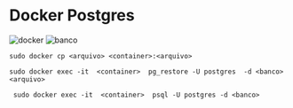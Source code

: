 # Docker Postgres

![docker](https://img.shields.io/badge/docker-compose-brightgreen "docker") ![banco](https://img.shields.io/badge/banco-postgres-green "banco")

`sudo docker cp <arquivo> <container>:<arquivo>`  

`sudo docker exec -it  <container>  pg_restore -U postgres  -d <banco> <arquivo> `

` sudo docker exec -it  <container>  psql -U postgres -d <banco>`
